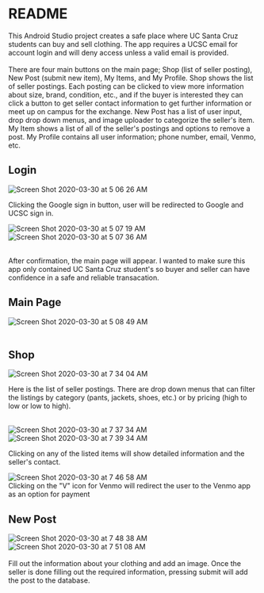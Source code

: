 # README
This Android Studio project creates a safe place where UC Santa Cruz students can buy and sell clothing. 
The app requires a UCSC email for account login and will deny access unless a valid email is provided. <br><br>
There are four main buttons on the main page; Shop (list of seller posting), New Post (submit new item), My Items,
and My Profile. Shop shows the list of seller postings. Each posting can be clicked to view more information about 
size, brand, condition, etc., and if the buyer is interested they can click a button to get seller contact 
information to get further information or meet up on campus for the exchange. New Post has a list of user input, drop
drop down menus, and image uploader to categorize the seller's item. My Item shows a list of all of the seller's postings 
and options to remove a post. My Profile contains all user information; phone number, email, Venmo, etc.

## Login

![Screen Shot 2020-03-30 at 5 06 26 AM](https://user-images.githubusercontent.com/46305741/77923351-34b1a500-7257-11ea-8ad2-4effdca88d50.png) <br>

Clicking the Google sign in button, user will be redirected to Google and UCSC sign in. 

![Screen Shot 2020-03-30 at 5 07 19 AM](https://user-images.githubusercontent.com/46305741/77923446-527f0a00-7257-11ea-89c5-d843986f1527.png) <br>
![Screen Shot 2020-03-30 at 5 07 36 AM](https://user-images.githubusercontent.com/46305741/77923464-56ab2780-7257-11ea-9c69-27c9694a422c.png) <br><br>

After confirmation, the main page will appear. I wanted to make sure this app only contained UC Santa Cruz student's so buyer
and seller can have confidence in a safe and reliable transacation.

## Main Page

![Screen Shot 2020-03-30 at 5 08 49 AM](https://user-images.githubusercontent.com/46305741/77924419-7ee75600-7258-11ea-8892-0bae410f1b3b.png) <br> <br>

## Shop

![Screen Shot 2020-03-30 at 7 34 04 AM](https://user-images.githubusercontent.com/46305741/77924714-e0a7c000-7258-11ea-9334-25e56267fd8d.png) <br> 

Here is the list of seller postings. There are drop down menus that can filter the listings by category (pants, jackets, shoes, etc.) or by pricing (high to low or low to high). <br> <br>

![Screen Shot 2020-03-30 at 7 37 34 AM](https://user-images.githubusercontent.com/46305741/77925359-9f63e000-7259-11ea-81dd-c0e9fc8abae1.png)
![Screen Shot 2020-03-30 at 7 39 34 AM](https://user-images.githubusercontent.com/46305741/77925369-a1c63a00-7259-11ea-9de6-a3890bbecc15.png) <br>

Clicking on any of the listed items will show detailed information and the seller's contact. <br>

![Screen Shot 2020-03-30 at 7 46 58 AM](https://user-images.githubusercontent.com/46305741/77926814-67f63300-725b-11ea-807c-83ada0175c7d.png) <br>
Clicking on the "V" icon for Venmo will redirect the user to the Venmo app as an option for payment <br>

## New Post
![Screen Shot 2020-03-30 at 7 48 38 AM](https://user-images.githubusercontent.com/46305741/77926823-6a588d00-725b-11ea-801f-44c4f1992a3a.png)
![Screen Shot 2020-03-30 at 7 51 08 AM](https://user-images.githubusercontent.com/46305741/77926826-6b89ba00-725b-11ea-9864-45c3a75f52b6.png) <br> <br>
Fill out the information about your clothing and add an image. Once the seller is done filling out the required information, pressing submit will add the post to the database. 











